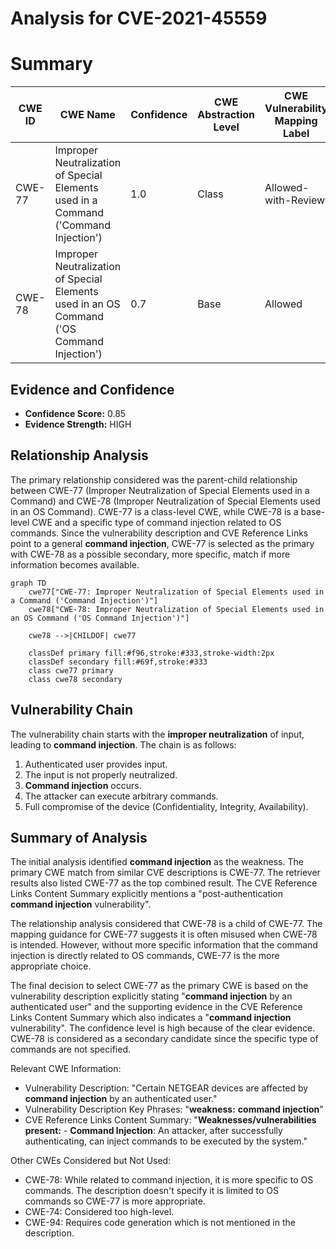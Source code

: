 # Analysis for CVE-2021-45559

# Summary
| CWE ID | CWE Name | Confidence | CWE Abstraction Level | CWE Vulnerability Mapping Label | CWE-Vulnerability Mapping Notes |
|---|---|---|---|---|---|
| CWE-77 | Improper Neutralization of Special Elements used in a Command ('Command Injection') | 1.0 | Class | Allowed-with-Review | Primary CWE |
| CWE-78 | Improper Neutralization of Special Elements used in an OS Command ('OS Command Injection') | 0.7 | Base | Allowed | Secondary Candidate |

## Evidence and Confidence

*   **Confidence Score:** 0.85
*   **Evidence Strength:** HIGH

## Relationship Analysis
The primary relationship considered was the parent-child relationship between CWE-77 (Improper Neutralization of Special Elements used in a Command) and CWE-78 (Improper Neutralization of Special Elements used in an OS Command). CWE-77 is a class-level CWE, while CWE-78 is a base-level CWE and a specific type of command injection related to OS commands. Since the vulnerability description and CVE Reference Links point to a general **command injection**, CWE-77 is selected as the primary with CWE-78 as a possible secondary, more specific, match if more information becomes available.

```mermaid
graph TD
    cwe77["CWE-77: Improper Neutralization of Special Elements used in a Command ('Command Injection')"]
    cwe78["CWE-78: Improper Neutralization of Special Elements used in an OS Command ('OS Command Injection')"]

    cwe78 -->|CHILDOF| cwe77

    classDef primary fill:#f96,stroke:#333,stroke-width:2px
    classDef secondary fill:#69f,stroke:#333
    class cwe77 primary
    class cwe78 secondary
```

## Vulnerability Chain
The vulnerability chain starts with the **improper neutralization** of input, leading to **command injection**. The chain is as follows:
1.  Authenticated user provides input.
2.  The input is not properly neutralized.
3.  **Command injection** occurs.
4.  The attacker can execute arbitrary commands.
5.  Full compromise of the device (Confidentiality, Integrity, Availability).

## Summary of Analysis
The initial analysis identified **command injection** as the weakness. The primary CWE match from similar CVE descriptions is CWE-77. The retriever results also listed CWE-77 as the top combined result. The CVE Reference Links Content Summary explicitly mentions a "post-authentication **command injection** vulnerability".

The relationship analysis considered that CWE-78 is a child of CWE-77. The mapping guidance for CWE-77 suggests it is often misused when CWE-78 is intended. However, without more specific information that the command injection is directly related to OS commands, CWE-77 is the more appropriate choice.

The final decision to select CWE-77 as the primary CWE is based on the vulnerability description explicitly stating "**command injection** by an authenticated user" and the supporting evidence in the CVE Reference Links Content Summary which also indicates a "**command injection** vulnerability". The confidence level is high because of the clear evidence. CWE-78 is considered as a secondary candidate since the specific type of commands are not specified.

Relevant CWE Information:
- Vulnerability Description: "Certain NETGEAR devices are affected by **command injection** by an authenticated user."
- Vulnerability Description Key Phrases: "**weakness:** **command injection**"
- CVE Reference Links Content Summary: "**Weaknesses/vulnerabilities present:** - **Command Injection**: An attacker, after successfully authenticating, can inject commands to be executed by the system."

Other CWEs Considered but Not Used:
- CWE-78: While related to command injection, it is more specific to OS commands. The description doesn't specify it is limited to OS commands so CWE-77 is more appropriate.
- CWE-74: Considered too high-level.
- CWE-94: Requires code generation which is not mentioned in the description.
